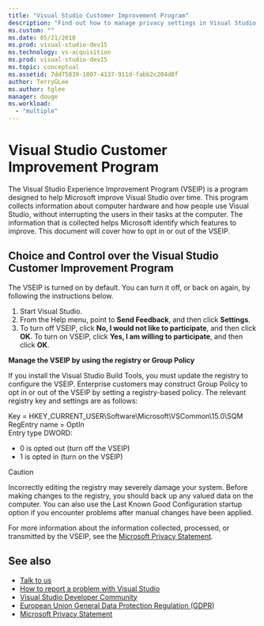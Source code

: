 ```yaml
---
title: "Visual Studio Customer Improvement Program"
description: "Find out how to manage privacy settings in Visual Studio."
ms.custom: ""
ms.date: 05/21/2018
ms.prod: visual-studio-dev15
ms.technology: vs-acquisition
ms.prod: visual-studio-dev15
ms.topic: conceptual
ms.assetid: 7dd75839-1807-4137-911d-fabb2c204d8f
author: TerryGLee
ms.author: tglee
manager: douge
ms.workload:
  - "multiple"
---
```

# Visual Studio Customer Improvement Program

The Visual Studio Experience Improvement Program (VSEIP) is a program designed to help Microsoft improve Visual Studio over time. 
This program collects information about computer hardware and how people use Visual Studio, without interrupting the users in their tasks at the computer. 
The information that is collected helps Microsoft identify which features to improve. This document will cover how to opt in or out of the VSEIP.

## Choice and Control over the Visual Studio Customer Improvement Program  

The VSEIP is turned on by default. You can turn it off, or back on again, by following the instructions below.  

1. Start Visual Studio.
2. From the Help menu, point to **Send Feedback**, and then click **Settings**.
3. To turn off VSEIP, click **No, I would not like to participate**, and then click **OK**.
   To turn on VSEIP, click **Yes, I am willing to participate**, and then click **OK**.  
  
**Manage the VSEIP by using the registry or Group Policy**  

If you install the Visual Studio Build Tools, you must update the registry to configure the VSEIP. Enterprise customers may construct Group Policy to opt in or out of the VSEIP by setting a registry-based policy. 
The relevant registry key and settings are as follows:  
  
 Key = HKEY_CURRENT_USER\Software\Microsoft\VSCommon\15.0\SQM  
 RegEntry name = OptIn  
 Entry type DWORD:  
-   0 is opted out (turn off the VSEIP)  
-   1 is opted in (turn on the VSEIP)  
  
> [!CAUTION]  
>  Incorrectly editing the registry may severely damage your system. Before making changes to the registry, you should back up any valued data on the computer. You can also use the Last Known Good Configuration startup option if you encounter problems after manual changes have been applied.  
  
 For more information about the information collected, processed, or transmitted by the VSEIP, see the [Microsoft Privacy Statement](https://privacy.microsoft.com/privacystatement).  
 
## See also

* [Talk to us](../ide/talk-to-us.md)
* [How to report a problem with Visual Studio](../ide/how-to-report-a-problem-with-visual-studio-2017.md)  
* [Visual Studio Developer Community](https://developercommunity.visualstudio.com/)  
* [European Union General Data Protection Regulation (GDPR)](https://docs.microsoft.com/microsoft-365/compliance/gdpr)  
* [Microsoft Privacy Statement](https://privacy.microsoft.com/privacystatement)  
